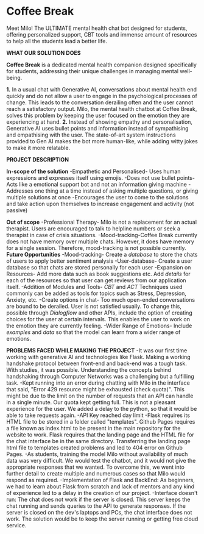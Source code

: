 # Coffee Break

Meet Milo! The ULTIMATE mental health chat bot designed for students, offering personalized support, CBT tools and immense amount of resources to help all the students lead a better life.

**WHAT OUR SOLUTION DOES**

**Coffee Break** is a dedicated mental health companion designed specifically for students, addressing their unique challenges in managing mental well-being.

**1.** In a usual chat with Generative AI, conversations about mental health end quickly and do not allow a user to engage in the psychological processes of change. This leads to the conversation derailing often and the user cannot reach a satisfactory output. Milo, the mental health chatbot at Coffee Break, solves this problem by keeping the user focused on the emotion they are experiencing at hand. 
**2.** Instead of showing empathy and personalisation, Generative AI uses bullet points and information instead of sympathising and empathising with the user. The state-of-art system instructions provided to Gen AI makes the bot more human-like, while adding witty jokes to make it more relatable.

**PROJECT DESCRIPTION**

**In-scope of the solution**
-Empathetic and Personalised- Uses human expressions and expresses itself using emojis.
-Does not use bullet points- Acts like a emotional support bot and not an information giving machine
-Addresses one thing at a time instead of asking multiple questions, or giving multiple solutions at once
-Encourages the user to come to the solutions and take action upon themselves to increase engagement and activity (not passive)

**Out of scope**
-Professional Therapy- Milo is not a replacement for an actual therapist. Users are encouraged to talk to helpline numbers or seek a therapist in case of crisis situations.
-Mood-tracking-Coffee Break currently does not have memory over multiple chats. However, it does have memory for a single session. Therefore, mood-tracking is not possible currently.
**Future Opportunities**
-Mood-tracking- Create a *database* to store the chats of users to apply better sentiment analysis
-User-database- Create a user database so that chats are stored personally for each user
-Expansion on Resources- Add more data such as book suggestions etc. Add *details* for each of the resources so that user can get reviews from our application itself.
-Addition of Modules and Tools- *CBT* and *ACT* Techniques used commonly can be added as tools for topics such as Stress, Depression, Anxiety, etc.
-Create options in chat- Too much open-ended conversations are bound to be derailed. User is not satisfied usually. To change this, possible through *Dialogflow* and other APIs, include the option of creating choices for the user at certain intervals. This enables the user to work on the emotion they are currently feeling.
-Wider Range of Emotions- Include *examples* and *data* so that the model can learn from a wider range of emotions.

**PROBLEMS FACED WHILE MAKING THE PROJECT**
-It was our first time working with generative AI and technologies like Flask. Making a working handshake protocol between front-end and back-end was a tough task. With studies, it was possible. Understanding the concepts behind handshaking through Computer Networks was a challenging but a fulfilling task.
-Kept running into an error during chatting with Milo in the interface that said, "Error 429 resource might be exhausted (check quota)". This might be due to the limit on the number of requests that an API can handle in a single minute. Our quota kept getting full. This is not a pleasant experience for the user. We added a delay to the python, so that it would be able to take requests again.
-API Key reached day limit
-Flask requires its HTML file to be stored in a folder called "templates". Github Pages requires a file known as index.html to be present in the main repository for the website to work. Flask requires that the landing page and the HTML file for the chat interface be in the same directory. Transferring the landing page html file to templates created problems and led to 404 error on Github Pages.
-As students, training the model Milo without availability of much data was very difficult. We would test the chatbot, and it would not give the appropriate responses that we wanted. To overcome this, we went into further detail to create multiple and numerous cases so that Milo would respond as required.
-Implementation of Flask and BackEnd: As beginners, we had to learn about Flask from scratch and lack of mentors and any kind of experience led to a delay in the creation of our project.
-Interface doesn't run: The chat does not work if the server is closed. This server keeps the chat running and sends queries to the API to generate responses. If the server is closed on the dev's laptops and PCs, the chat interface does not work. The solution would be to keep the server running or getting free cloud service.
